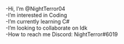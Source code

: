 -Hi, I’m @NightTerror04
<br>
-I’m interested in Coding
<br>
-I’m currently learning C#
<br>
-I’m looking to collaborate on Idk
<br>
-How to reach me Discord: NightTerror#6019

<!---
NightTerror04/NightTerror04 is a ✨ special ✨ repository because its `README.md` (this file) appears on your GitHub profile.
You can click the Preview link to take a look at your changes.
--->
